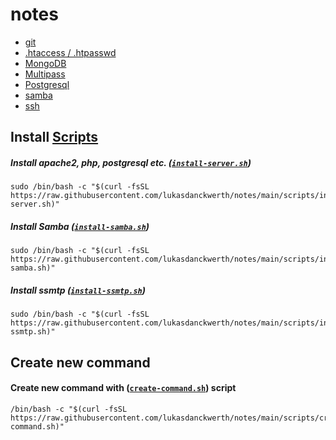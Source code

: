 # notes

- [git](https://github.com/lukasdanckwerth/notes/blob/main/notes/git.md)
- [.htaccess / .htpasswd](https://github.com/lukasdanckwerth/notes/blob/main/notes/htaccess-htpasswd.md)
- [MongoDB](https://github.com/lukasdanckwerth/notes/blob/main/notes/mongodb.md)
- [Multipass](https://github.com/lukasdanckwerth/notes/blob/main/notes/multipass.md)
- [Postgresql](https://github.com/lukasdanckwerth/notes/blob/main/notes/postgresql.md)
- [samba](https://github.com/lukasdanckwerth/notes/blob/main/notes/samba.md)
- [ssh](https://github.com/lukasdanckwerth/notes/blob/main/notes/ssh.md)

## Install [Scripts](https://github.com/lukasdanckwerth/notes/blob/main/scripts)

##### Install apache2, php, postgresql etc. ([`install-server.sh`](https://github.com/lukasdanckwerth/notes/blob/main/scripts/install-server.sh))

```shell
sudo /bin/bash -c "$(curl -fsSL https://raw.githubusercontent.com/lukasdanckwerth/notes/main/scripts/install-server.sh)"
```

##### Install Samba ([`install-samba.sh`](https://github.com/lukasdanckwerth/notes/blob/main/scripts/install-samba.sh))

```shell
sudo /bin/bash -c "$(curl -fsSL https://raw.githubusercontent.com/lukasdanckwerth/notes/main/scripts/install-samba.sh)"
```

##### Install ssmtp ([`install-ssmtp.sh`](https://github.com/lukasdanckwerth/notes/blob/main/scripts/install-ssmtp.sh))

```shell
sudo /bin/bash -c "$(curl -fsSL https://raw.githubusercontent.com/lukasdanckwerth/notes/main/scripts/install-ssmtp.sh)"
```

## Create new command

#### Create new command with ([`create-command.sh`](https://raw.githubusercontent.com/lukasdanckwerth/notes/main/scripts/create-command.sh)) script

```shell
/bin/bash -c "$(curl -fsSL https://raw.githubusercontent.com/lukasdanckwerth/notes/main/scripts/create-command.sh)"
```
